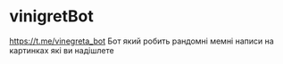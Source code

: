 # vinigretBot

https://t.me/vinegreta_bot Бот який робить рандомні мемні написи на картинках які ви надішлете
